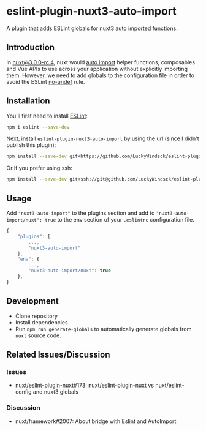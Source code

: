 # eslint-plugin-nuxt3-auto-import

A plugin that adds ESLint globals for nuxt3 auto imported functions.

## Introduction
In [nuxt@3.0.0-rc.4](https://github.com/nuxt/framework/tree/v3.0.0-rc.4), nuxt would [auto import](https://v3.nuxtjs.org/guide/concepts/auto-imports/) helper functions, composables and Vue APIs to use across your application without explicitly importing them. However, we need to add globals to the configuration file in order to avoid the ESLint [no-undef](https://eslint.org/docs/latest/rules/no-undef) rule.

## Installation

You'll first need to install [ESLint](https://eslint.org/):

```sh
npm i eslint --save-dev
```

Next, install `eslint-plugin-nuxt3-auto-import` by using the url (since I didn't publish this plugin):

```sh
npm install --save-dev git+https://github.com/LuckyWindsck/eslint-plugin-nuxt3-auto-import.git
```

Or if you prefer using ssh:

```sh
npm install --save-dev git+ssh://git@github.com/LuckyWindsck/eslint-plugin-nuxt3-auto-import.git
```

## Usage

Add `"nuxt3-auto-import"` to the plugins section and add to `"nuxt3-auto-import/nuxt": true` to the env section of your `.eslintrc` configuration file.

```javascript
{
    "plugins": [
        ...,
        "nuxt3-auto-import"
    ],
    "env": {
        ...,
        "nuxt3-auto-import/nuxt": true
    },
}
```

## Development
- Clone repository
- Install dependencies
- Run `npm run generate-globals` to automatically generate globals from `nuxt` source code.

## Related Issues/Discussion
### Issues
- nuxt/eslint-plugin-nuxt#173: nuxt/eslint-plugin-nuxt vs nuxt/eslint-config and nuxt3 globals
### Discussion
- nuxt/framework#2007: About bridge with Eslint and AutoImport
